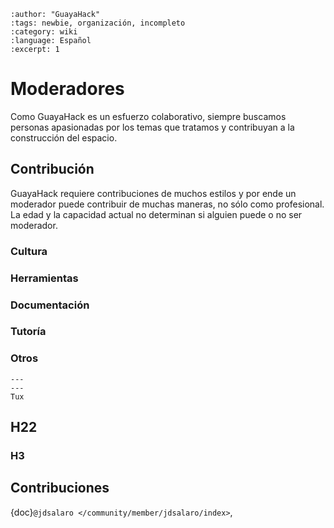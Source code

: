 ```{post} 2023-06-30
:author: "GuayaHack"
:tags: newbie, organización, incompleto
:category: wiki
:language: Español
:excerpt: 1
```

# Moderadores

Como GuayaHack es un esfuerzo colaborativo, siempre buscamos personas apasionadas por los temas que tratamos y contribuyan a la construcción del espacio.

## Contribución

GuayaHack requiere contribuciones de muchos estilos y por ende un moderador puede contribuir de muchas maneras, no sólo como profesional. La edad y la capacidad actual no determinan si alguien puede o no ser moderador. 

### Cultura

### Herramientas

### Documentación

### Tutoría

### Otros

```{figure} template.md-data/tux.png
---
---
Tux
```



## H22

### H3

## Contribuciones 

{doc}`@jdsalaro </community/member/jdsalaro/index>`,

